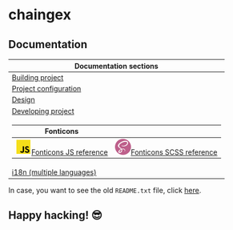 # chaingex

## Documentation

|Documentation sections|
|----------------------|
|[Building project](./docs/build.md)|
|[Project configuration](./docs/configuration.md)|
|[Design](./docs/design.md)|
|[Developing project](./docs/develop.md)|
|<table><thead><th>Fonticons</th><th></th></thead><tbody><tr><td>![JS](./docs/img/js.png)[Fonticons JS reference](./src/js/fonticons/README.md)</td><td>![SCSS](./docs/img/sass.png)[Fonticons SCSS reference](./src/scss/fonticons/README.md)</td></tr></tbody></table>|
|[i18n (multiple languages)](./docs/i18n.md)|

In case, you want to see the old `README.txt` file, click [here](./OLDREADME.md).

## Happy hacking! 😎
